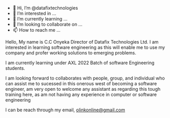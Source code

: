 - 👋 Hi, I’m @datafixtechnologies
- 👀 I’m interested in ...
- 🌱 I’m currently learning ...
- 💞️ I’m looking to collaborate on ...
- 📫 How to reach me ...

<!---
datafixtechnologies/datafixtechnologies is a ✨ special ✨ repository because its `README.md` (this file) appears on your GitHub profile.
You can click the Preview link to take a look at your changes.
--->
Hello, My name is C.C Onyeka Director of Datafix Technologies Ltd.
I am interested in learning software engineering as this will enable me to use my company and profer working solutions to emerging problems.

I am currently learning under AXL 2022  Batch of software Engineering students.
 
I am looking forward to collaborates with people, group, and individual who can assist me to sucessed in this onerous west of becoming a software engineer, am very open to welcome any assistant as regarding this tough training here, as am not having any experience in computer or software engineering 

I can be reach through my email, olinkonline@gmail.com
